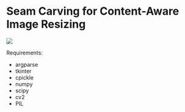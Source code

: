 # Seam Carving for Content-Aware Image Resizing

![](https://media.giphy.com/media/l2Rnk5KaxNWhh7Wqk/giphy.gif)

Requirements:
* argparse
* tkinter
* cpickle
* numpy
* scipy
* cv2
* PIL
